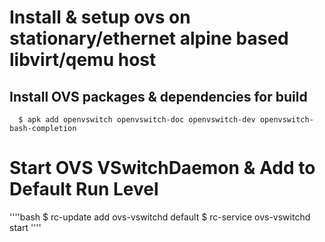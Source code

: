 # Install & setup ovs on stationary/ethernet alpine based libvirt/qemu host

## Install OVS packages & dependencies for build
      $ apk add openvswitch openvswitch-doc openvswitch-dev openvswitch-bash-completion

# Start OVS VSwitchDaemon & Add to Default Run Level
''''bash
   $ rc-update add ovs-vswitchd default
   $ rc-service ovs-vswitchd start
''''

